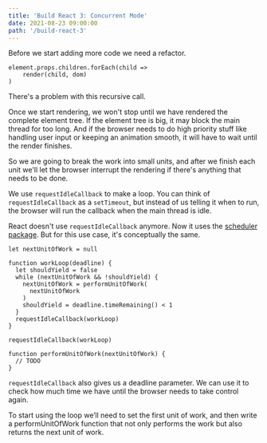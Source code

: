 ```yaml
---
title: 'Build React 3: Concurrent Mode'
date: 2021-08-23 09:00:00
path: '/build-react-3'
---
```


Before we start adding more code we need a refactor.

```
element.props.children.forEach(child => 
    render(child, dom)
)
```

There's a problem with this recursive call.

Once we start rendering, we won't stop until we have rendered the complete element tree.
If the element tree is big, it may block the main thread for too long.
And if the browser needs to do high priority stuff like handling user input or keeping an animation smooth, it will have to wait until the render finishes.

So we are going to break the work into small units,
and after we finish each unit we'll let the browser interrupt the rendering if there's anything that needs to be done.

We use `requestIdleCallback` to make a loop. You can think of `requestIdleCallback` as a `setTimeout`, but instead of us telling it when to run, the browser will run the callback when the main thread is idle.

React doesn't use `requestIdleCallback` anymore.
Now it uses the [scheduler package](https://github.com/facebook/react/tree/main/packages/scheduler). But for this use case, it's conceptually the same.

```
let nextUnitOfWork = null
​
function workLoop(deadline) {
  let shouldYield = false
  while (nextUnitOfWork && !shouldYield) {
    nextUnitOfWork = performUnitOfWork(
      nextUnitOfWork
    )
    shouldYield = deadline.timeRemaining() < 1
  }
  requestIdleCallback(workLoop)
}
​
requestIdleCallback(workLoop)
​
function performUnitOfWork(nextUnitOfWork) {
  // TODO
}
```

`requestIdleCallback` also gives us a deadline parameter. We can use it to check how much time we have until the browser needs to take control again.

To start using the loop we’ll need to set the first unit of work, and then write a performUnitOfWork function that not only performs the work but also returns the next unit of work.
